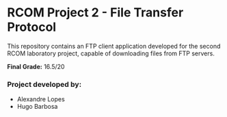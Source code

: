 # RCOM Project 2 - File Transfer Protocol

This repository contains an FTP client application developed for the second RCOM laboratory project, capable of downloading files from FTP servers.

**Final Grade:** 16.5/20

### Project developed by: 
- Alexandre Lopes
- Hugo Barbosa
